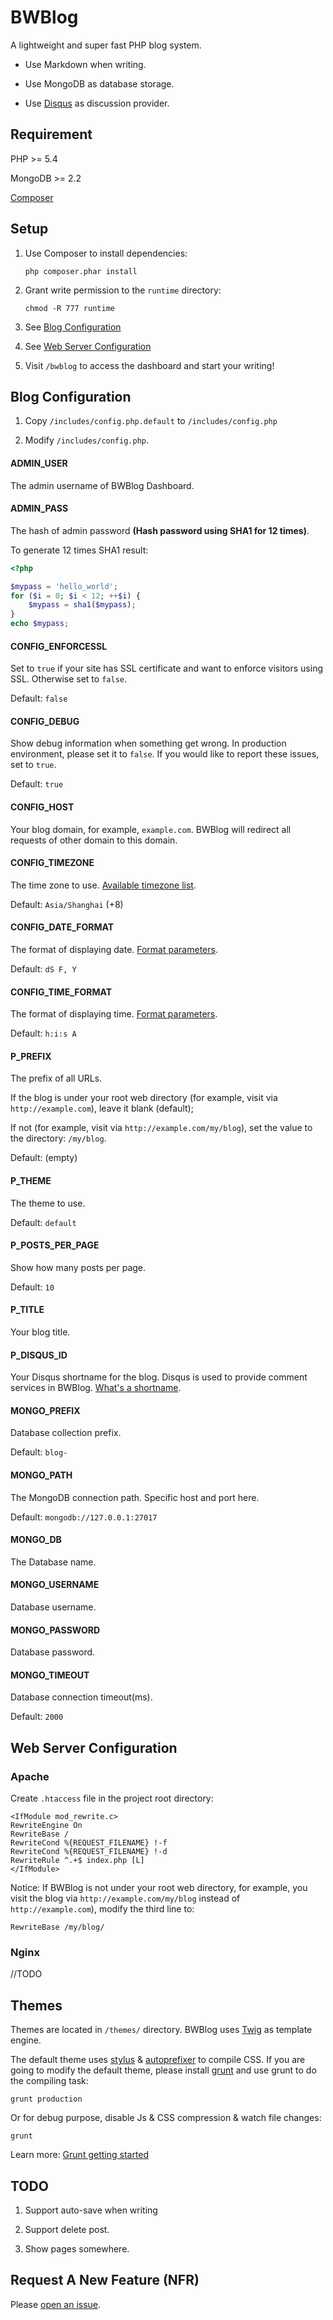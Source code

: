 BWBlog
======

A lightweight and super fast PHP blog system.

- Use Markdown when writing.

- Use MongoDB as database storage.

- Use [Disqus](http://disqus.com/) as discussion provider.

## Requirement

PHP >= 5.4

MongoDB >= 2.2

[Composer](https://getcomposer.org/)

## Setup

1. Use Composer to install dependencies:
   
   ```
   php composer.phar install
   ```

2. Grant write permission to the `runtime` directory:

   ```
   chmod -R 777 runtime
   ```

3. See [Blog Configuration](#blog-configuration)

4. See [Web Server Configuration](#web-server-configuration)

5. Visit `/bwblog` to access the dashboard and start your writing!

## Blog Configuration

1. Copy `/includes/config.php.default` to `/includes/config.php`

2. Modify `/includes/config.php`.

#### ADMIN_USER

The admin username of BWBlog Dashboard.

#### ADMIN_PASS

The hash of admin password **(Hash password using SHA1 for 12 times)**.

To generate 12 times SHA1 result:

```php
<?php

$mypass = 'hello_world';
for ($i = 0; $i < 12; ++$i) {
    $mypass = sha1($mypass);
}
echo $mypass;
```

#### CONFIG_ENFORCESSL

Set to `true` if your site has SSL certificate and want to enforce visitors using SSL. Otherwise set to `false`.

Default: `false`

#### CONFIG_DEBUG

Show debug information when something get wrong. In production environment, please set it to `false`. If you would like to report these issues, set to `true`.

Default: `true`

#### CONFIG_HOST

Your blog domain, for example, `example.com`. BWBlog will redirect all requests of other domain to this domain.

#### CONFIG_TIMEZONE

The time zone to use. [Available timezone list](http://www.php.net/manual/en/timezones.php).

Default: `Asia/Shanghai` (+8)

#### CONFIG_DATE_FORMAT

The format of displaying date. [Format parameters](http://www.php.net/manual/en/function.date.php).

Default: `dS F, Y`

#### CONFIG_TIME_FORMAT

The format of displaying time. [Format parameters](http://www.php.net/manual/en/function.date.php).

Default: `h:i:s A`

#### P_PREFIX

The prefix of all URLs.

If the blog is under your root web directory (for example, visit via `http://example.com`), leave it blank (default);

If not (for example, visit via `http://example.com/my/blog`), set the value to the directory: `/my/blog`.

Default: (empty)

#### P_THEME

The theme to use.

Default: `default`

#### P_POSTS_PER_PAGE

Show how many posts per page.

Default: `10`

#### P_TITLE

Your blog title.

#### P_DISQUS_ID

Your Disqus shortname for the blog. Disqus is used to provide comment services in BWBlog. [What's a shortname](http://help.disqus.com/customer/portal/articles/466208-what-s-a-shortname-).

#### MONGO_PREFIX

Database collection prefix.

Default: `blog-`

#### MONGO_PATH

The MongoDB connection path. Specific host and port here.

Default: `mongodb://127.0.0.1:27017`

#### MONGO_DB

The Database name.

#### MONGO_USERNAME

Database username.

#### MONGO_PASSWORD

Database password.

#### MONGO_TIMEOUT

Database connection timeout(ms).

Default: `2000`

## Web Server Configuration

### Apache

Create `.htaccess` file in the project root directory:

```
<IfModule mod_rewrite.c>
RewriteEngine On
RewriteBase /
RewriteCond %{REQUEST_FILENAME} !-f
RewriteCond %{REQUEST_FILENAME} !-d
RewriteRule ^.+$ index.php [L]
</IfModule>
```

Notice: If BWBlog is not under your root web directory, for example, you visit the blog via `http://example.com/my/blog` instead of `http://example.com`), modify the third line to:

```
RewriteBase /my/blog/
```

### Nginx

//TODO

## Themes

Themes are located in `/themes/` directory. BWBlog uses [Twig](http://twig.sensiolabs.org/) as template engine.

The default theme uses [stylus](http://learnboost.github.io/stylus/) & [autoprefixer](https://github.com/ai/autoprefixer) to compile CSS. If you are going to modify the default theme, please install [grunt](http://gruntjs.com) and use grunt to do the compiling task:

```
grunt production
```

Or for debug purpose, disable Js & CSS compression & watch file changes:

```
grunt
```

Learn more: [Grunt getting started](http://gruntjs.com/getting-started)

## TODO

1. Support auto-save when writing

2. Support delete post.

3. Show pages somewhere.

## Request A New Feature (NFR)

Please [open an issue](https://github.com/breeswish/BWBlog/issues).